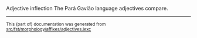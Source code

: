 Adjective inflection
The Pará Gavião language adjectives compare.

* * *

<small>This (part of) documentation was generated from [src/fst/morphology/affixes/adjectives.lexc](https://github.com/giellalt/lang-gvp/blob/main/src/fst/morphology/affixes/adjectives.lexc)</small>
